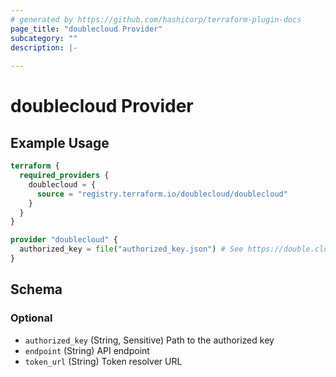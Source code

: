 ```yaml
---
# generated by https://github.com/hashicorp/terraform-plugin-docs
page_title: "doublecloud Provider"
subcategory: ""
description: |-
  
---
```


# doublecloud Provider



## Example Usage

```terraform
terraform {
  required_providers {
    doublecloud = {
      source = "registry.terraform.io/doublecloud/doublecloud"
    }
  }
}

provider "doublecloud" {
  authorized_key = file("authorized_key.json") # See https://double.cloud/docs/en/public-api/tutorials/transfer-api-quickstart on how to obtain this file
}
```

<!-- schema generated by tfplugindocs -->
## Schema

### Optional

- `authorized_key` (String, Sensitive) Path to the authorized key
- `endpoint` (String) API endpoint
- `token_url` (String) Token resolver URL

